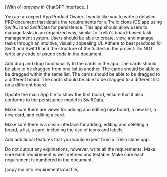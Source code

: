 [With o1-preview in ChatGPT interface..]

You are an expert App Product Owner.  I would like you to write a detailed PRD document that details the requirements for a Trello clone iOS app using SwiftUI and SwiftData for persistence. This app should allow users to manage tasks in an organized way, similar to Trello's board-based task management system. Users should be able to create, view, and manage tasks through an intuitive, visually appealing UI. Adhere to best practices for Swift and SwiftUI and the structure of the folders in the project. Do NOT write any code or psudo code in the document.

Add drag and drop functionality to the cards in the app. The cards should be able to be dragged from one list to another. The cards should be able to be dragged within the same list. The cards should be able to be dragged to a different board. The cards should be able to be dragged to a different list on a different board.

Update the main App file to show the first board, ensure that it also conforms to the persistance model in SwiftData.

Make sure there are views for adding and editing new board, a new list, a new card, and editing a card.

Make sure there is a clean interface for adding, editing and deleting a board, a list, a card. including the use of icons and labels.

Add additional features that you would expect from a Trello clone app.

Do not output any explinations, however, write all the requrements.  Make sure each requirement is well defined and testable.  Make sure each requirement is numbered in the document.

[copy md into requirements.md file]